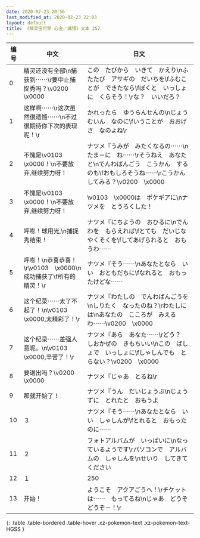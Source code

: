 ```yaml
---
date: 2020-02-23 20:56
last_modified_at: 2020-02-23 22:03
layout: default
title: 《精灵宝可梦 心金／魂银》文本 257
---
```

| 编号 | 中文 | 日文 |
| ---- | ---- | ---- |
| 0 | 精灵还没有全部\n捕获到⋯⋯\r要中止捕捉秀吗？\v0200　\x0000 | この　たびから　いきて　かえり\nふたたび　アサギの　だいちを\fふむことが　できたなら\fぼくと　いっしょに　くらそう！\rな？　いいだろ？ |
| 1 | 这样啊⋯⋯\r这次虽然很遗憾⋯⋯\n不过很期待你下次的表现呢！\r | かれったら　ゆうらんせんの\nじょうむいん　なのに\fいうことが　おおげさ　なのよね\r |
| 2 | 不愧是\v0103　\x0000！\n不要放弃,继续努力呀！ | ナツメ『うみが　みたくなるの⋯⋯\nたま－に　ね⋯⋯\rそうねえ　あなたと\nでんわばんごう　こうかん　するのも\fおもしろそうね⋯⋯\rこうかん　してみる？\v0200　\x0000 |
| 3 | 不愧是\v0103　\x0000！\n不要放弃,继续努力呀！ | \v0103　\x0000は　ポケギアに\nナツメを　とうろくした！ |
| 4 | 呯嘭！球用光,\n捕捉秀结束！ | ナツメ『にちようの　おひるに\nでんわを　もらえれば\fとても　だいじな　やくそくを\fしてあげられると　おもうわ⋯⋯ |
| 5 | 呯嘭！\n恭喜恭喜！\r\v0103　\x0000\n成功捕获了\f所有的精灵！\r | ナツメ『そう⋯⋯\nあなたとなら　いい　おともだちに\fなれると　おもったけどな⋯⋯ |
| 6 | 这个纪录⋯⋯太了不起了！\n\v0103　\x0000,太精彩了！\r | ナツメ『わたしの　でんわばんごうを\nしりたく　なったのね？\rわたしには\nあなたの　こころが　みえるわ⋯⋯\v0200　\x0000 |
| 7 | 这个纪录⋯⋯差强人意呢。\n\v0103　\x0000,辛苦了！\r | ナツメ『あら　あなた⋯⋯\rどう？　しおかぜの　きもちいい\nこの　ばしょで　いっしょに\fしゃしんでも　とらない？\v0200　\x0000 |
| 8 | 要退出吗？\v0200　\x0000 | ナツメ『じゃあ　とるね\r |
| 9 | 那就开始了！ | ナツメ『うん　だいじょうぶ\nじょうずに　とれたと　おもうよ |
| 10 | ３ | ナツメ『そう⋯⋯\nあなたとなら　いい　しゃしんが\fとれると　おもったのに⋯⋯ |
| 11 | ２ | フォトアルバムが　いっぱいに\nなっているようです\rパソコンで　アルバムの　しゃしんを\nせいり　してきてください |
| 12 | １ | 250 |
| 13 | 开始！ | ようこそ　アクアごうへ！\rチケットは⋯⋯　もってるね\nじゃあ　どうぞ　どうぞ－！\r |
{: .table .table-bordered .table-hover .xz-pokemon-text .xz-pokemon-text-HGSS }